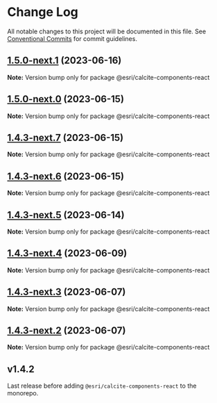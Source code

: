 # Change Log

All notable changes to this project will be documented in this file.
See [Conventional Commits](https://conventionalcommits.org) for commit guidelines.

## [1.5.0-next.1](https://github.com/Esri/calcite-components/compare/@esri/calcite-components-react@1.5.0-next.0...@esri/calcite-components-react@1.5.0-next.1) (2023-06-16)

**Note:** Version bump only for package @esri/calcite-components-react

## [1.5.0-next.0](https://github.com/Esri/calcite-components/compare/@esri/calcite-components-react@1.4.3-next.7...@esri/calcite-components-react@1.5.0-next.0) (2023-06-15)

**Note:** Version bump only for package @esri/calcite-components-react

## [1.4.3-next.7](https://github.com/Esri/calcite-components/compare/@esri/calcite-components-react@1.4.3-next.6...@esri/calcite-components-react@1.4.3-next.7) (2023-06-15)

**Note:** Version bump only for package @esri/calcite-components-react

## [1.4.3-next.6](https://github.com/Esri/calcite-components/compare/@esri/calcite-components-react@1.4.3-next.5...@esri/calcite-components-react@1.4.3-next.6) (2023-06-15)

**Note:** Version bump only for package @esri/calcite-components-react

## [1.4.3-next.5](https://github.com/Esri/calcite-components/compare/@esri/calcite-components-react@1.4.3-next.4...@esri/calcite-components-react@1.4.3-next.5) (2023-06-14)

**Note:** Version bump only for package @esri/calcite-components-react

## [1.4.3-next.4](https://github.com/Esri/calcite-components/compare/@esri/calcite-components-react@1.4.3-next.3...@esri/calcite-components-react@1.4.3-next.4) (2023-06-09)

**Note:** Version bump only for package @esri/calcite-components-react

## [1.4.3-next.3](https://github.com/Esri/calcite-components/compare/@esri/calcite-components-react@1.4.3-next.2...@esri/calcite-components-react@1.4.3-next.3) (2023-06-07)

**Note:** Version bump only for package @esri/calcite-components-react

## [1.4.3-next.2](https://github.com/Esri/calcite-components/compare/@esri/calcite-components-react@1.4.2...@esri/calcite-components-react@1.4.3-next.2) (2023-06-07)

**Note:** Version bump only for package @esri/calcite-components-react

## v1.4.2

Last release before adding `@esri/calcite-components-react` to the monorepo.
